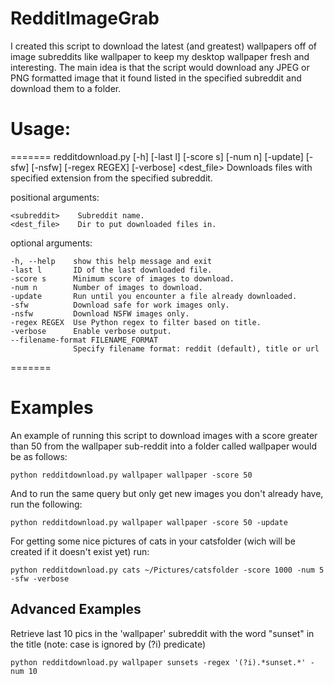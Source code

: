 # RedditImageGrab

I created this script to download the latest (and greatest) wallpapers
off of image subreddits like wallpaper to keep my desktop wallpaper
fresh and interesting. The main idea is that the script would download
any JPEG or PNG formatted image that it found listed in the specified
subreddit and download them to a folder.

# Usage:
=======
    redditdownload.py [-h] [-last l] [-score s] [-num n] [-update] [-sfw] [-nsfw] [-regex REGEX] [-verbose] <subreddit> <dest_file>
Downloads files with specified extension from the specified subreddit.

positional arguments:

    <subreddit>    Subreddit name.
    <dest_file>    Dir to put downloaded files in.
optional arguments:

    -h, --help    show this help message and exit
    -last l       ID of the last downloaded file.
    -score s      Minimum score of images to download.
    -num n        Number of images to download.
    -update       Run until you encounter a file already downloaded.
    -sfw          Download safe for work images only.
    -nsfw         Download NSFW images only.
    -regex REGEX  Use Python regex to filter based on title.
    -verbose      Enable verbose output.
    --filename-format FILENAME_FORMAT
                  Specify filename format: reddit (default), title or url

=======


# Examples

An example of running this script to download images with a score
greater than 50 from the wallpaper sub-reddit into a folder called
wallpaper would be as follows:

    python redditdownload.py wallpaper wallpaper -score 50

And to run the same query but only get new images you don't already
have, run the following:

    python redditdownload.py wallpaper wallpaper -score 50 -update

For getting some nice pictures of cats in your catsfolder (wich will be created if it
doesn't exist yet) run:

    python redditdownload.py cats ~/Pictures/catsfolder -score 1000 -num 5 -sfw -verbose

## Advanced Examples

Retrieve last 10 pics in the 'wallpaper' subreddit with the word
"sunset" in the title (note: case is ignored by (?i) predicate)

    python redditdownload.py wallpaper sunsets -regex '(?i).*sunset.*' -num 10
